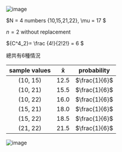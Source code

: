 ![image](https://github.com/user-attachments/assets/e6eebff6-e73a-4b69-8b15-8ee89dd0bb6b)

$N = 4 numbers {10,15,21,22}, \mu = 17 $  

$n=2$ without replacement 

${C^4_2}= \frac {4!}{2!2!} = 6 $

總共有6種情況  

|  sample values  |  x̄ | probability |
| :-------------: | :----: | :----: |
| (10, 15)          |12.5 | $\frac{1}{6}$ |
| (10, 21)          |15.5 | $\frac{1}{6}$ |
| (10, 22)          |16.0 | $\frac{1}{6}$ |
| (15, 21)          |18.0 | $\frac{1}{6}$ |
| (15, 22)          |18.5 | $\frac{1}{6}$ |
| (21, 22)          |21.5 | $\frac{1}{6}$ |
  
![image](https://github.com/user-attachments/assets/d4d5345b-2025-4ac4-9321-779a463de765)
